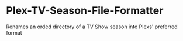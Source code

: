 # Plex-TV-Season-File-Formatter
Renames an orded directory of a TV Show season into Plexs' preferred format
